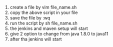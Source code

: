 1. create a file by vim file_name.sh
2. copy the above script in your file
3. save the file by :wq
4. run the script by sh file_name.sh
5. the jenkins and maven setup will start
6. give 2 option to change from java 1.8.0 to java11
7. after tha jenkins will start
